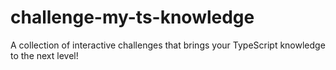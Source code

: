 # challenge-my-ts-knowledge
A collection of interactive challenges that brings your TypeScript knowledge to the next level!
